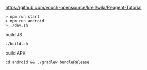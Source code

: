 https://github.com/vouch-opensource/krell/wiki/Reagent-Tutorial

```
> npm run start
> npm run android
> ./dev.sh
```

build JS
```
./build.sh
```

build APK
```
cd android && ./gradlew bundleRelease
```
